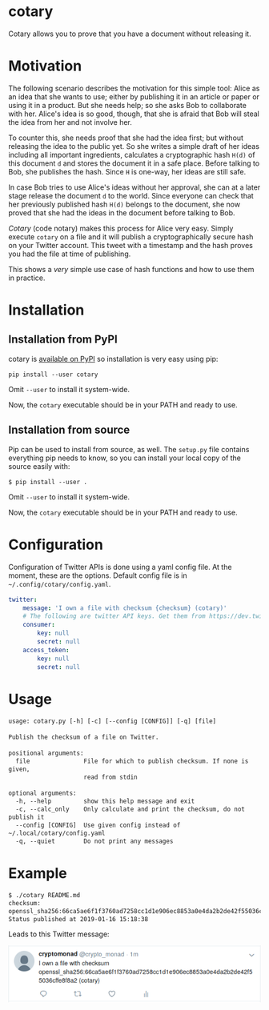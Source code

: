 # cotary
Cotary allows you to prove that you have a document without releasing it.

# Motivation
The following scenario describes the motivation for this simple tool:
Alice as an idea that she wants to use; either by publishing it in an article or paper or using it in a product. But she needs help; so she asks Bob to collaborate with her. Alice's idea is so good, though, that she is afraid that Bob will steal the idea from her and not involve her.

To counter this, she needs proof that she had the idea first; but without releasing the idea to the public yet. So she writes a simple draft of her ideas including all important ingredients, calculates a cryptographic hash `H(d)` of this document `d` and stores the document it in a safe place. Before talking to Bob, she publishes the hash. Since `H` is one-way, her ideas are still safe.

In case Bob tries to use Alice's ideas without her approval, she can at a later stage release the document `d` to the world. Since everyone can check that her previously published hash `H(d)` belongs to the document, she now proved that she had the ideas in the document before talking to Bob.

_Cotary_ (code notary) makes this process for Alice very easy. Simply execute `cotary` on a file and it will publish a cryptographically secure hash on your Twitter account. This tweet with a timestamp and the hash proves you had the file at time of publishing.

This shows a _very_ simple use case of hash functions and how to use them in practice.

# Installation
## Installation from PyPI
cotary is [available on PyPI](https://pypi.org/project/cotary/) so installation is very easy using pip:
```
pip install --user cotary
```
Omit `--user` to install it system-wide.

Now, the `cotary` executable should be in your PATH and ready to use.

## Installation from source
Pip can be used to install from source, as well. The `setup.py` file contains everything pip needs to know, so you can install your local copy of the source easily with:
```
$ pip install --user .
```
Omit `--user` to install it system-wide.

Now, the `cotary` executable should be in your PATH and ready to use.

# Configuration
Configuration of Twitter APIs is done using a yaml config file.
At the moment, these are the options. Default config file is in `~/.config/cotary/config.yaml`.

```yaml
twitter:
    message: 'I own a file with checksum {checksum} (cotary)'
    # The following are twitter API keys. Get them from https://dev.twitter.com/apps
    consumer:
        key: null
        secret: null
    access_token:
        key: null
        secret: null
```

# Usage
```
usage: cotary.py [-h] [-c] [--config [CONFIG]] [-q] [file]

Publish the checksum of a file on Twitter.

positional arguments:
  file               File for which to publish checksum. If none is given,
                     read from stdin

optional arguments:
  -h, --help         show this help message and exit
  -c, --calc_only    Only calculate and print the checksum, do not publish it
  --config [CONFIG]  Use given config instead of ~/.local/cotary/config.yaml
  -q, --quiet        Do not print any messages
```

# Example

```
$ ./cotary README.md 
checksum: openssl_sha256:66ca5ae6f1f3760ad7258cc1d1e906ec8853a0e4da2b2de42f55036cffe8f8a2
Status published at 2019-01-16 15:18:38
```

Leads to this Twitter message:


![I own a file with checksum openssl\_sha256:66ca5ae6f1f3760ad7258cc1d1e906ec8853a0e4da2b2de42f55036cffe8f8a2 (cotary)](screenshot.png)
